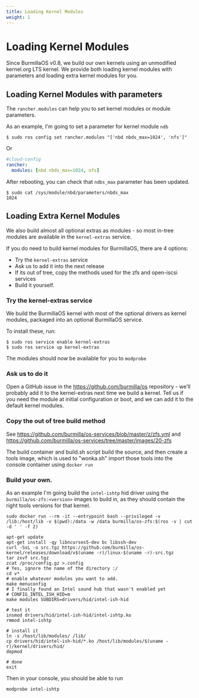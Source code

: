 ```yaml
---
title: Loading Kernel Modules
weight: 1
---
```

# Loading Kernel Modules

Since BurmillaOS v0.8, we build our own kernels using an unmodified kernel.org LTS kernel.
We provide both loading kernel modules with parameters and loading extra kernel modules for you.

## Loading Kernel Modules with parameters

The `rancher.modules` can help you to set kernel modules or module parameters.

As an example, I'm going to set a parameter for kernel module `ndb`

```shell
$ sudo ros config set rancher.modules "['nbd nbds_max=1024', 'nfs']"
```

Or

```yaml
#cloud-config
rancher:
  modules: [nbd nbds_max=1024, nfs]
```

After rebooting, you can check that `ndbs_max` parameter has been updated.

```shell
$ sudo cat /sys/module/nbd/parameters/nbds_max
1024
```

## Loading Extra Kernel Modules

We also build almost all optional extras as modules - so most in-tree modules are available
in the `kernel-extras` service.

If you do need to build kernel modules for BurmillaOS, there are 4 options:

* Try the `kernel-extras` service
* Ask us to add it into the next release
* If its out of tree, copy the methods used for the zfs and open-iscsi services
* Build it yourself.

### Try the kernel-extras service

We build the BurmillaOS kernel with most of the optional drivers as kernel modules, packaged
into an optional BurmillaOS service.

To install these, run:

```shell
$ sudo ros service enable kernel-extras
$ sudo ros service up kernel-extras
```

The modules should now be available for you to `modprobe`

### Ask us to do it

Open a GitHub issue in the https://github.com/burmilla/os repository - we'll probably add
it to the kernel-extras next time we build a kernel. Tell us if you need the module at initial
configuration or boot, and we can add it to the default kernel modules.

### Copy the out of tree build method

See https://github.com/burmilla/os-services/blob/master/z/zfs.yml and
https://github.com/burmilla/os-services/tree/master/images/20-zfs

The build container and build.sh script build the source, and then create a tools image, which is used to
"wonka.sh" import those tools into the console container using `docker run`

### Build your own.

As an example I'm going build the `intel-ishtp` hid driver using the `burmilla/os-zfs:<version>` images to build in, as they should contain the right tools versions for that kernel.

```shell
sudo docker run --rm -it --entrypoint bash --privileged -v /lib:/host/lib -v $(pwd):/data -w /data burmilla/os-zfs:$(ros -v | cut -d ' ' -f 2)

apt-get update
apt-get install -qy libncurses5-dev bc libssh-dev
curl -SsL -o src.tgz https://github.com/burmilla/os-kernel/releases/download/v$(uname -r)/linux-$(uname -r)-src.tgz
tar zxvf src.tgz
zcat /proc/config.gz >.config
# Yes, ignore the name of the directory :/
cd v*
# enable whatever modules you want to add.
make menuconfig
# I finally found an Intel sound hub that wasn't enabled yet
# CONFIG_INTEL_ISH_HID=m
make modules SUBDIRS=drivers/hid/intel-ish-hid

# test it
insmod drivers/hid/intel-ish-hid/intel-ishtp.ko
rmmod intel-ishtp

# install it
ln -s /host/lib/modules/ /lib/
cp drivers/hid/intel-ish-hid/*.ko /host/lib/modules/$(uname -r)/kernel/drivers/hid/
depmod

# done
exit
```

Then in your console, you should be able to run

```shell
modprobe intel-ishtp
```
